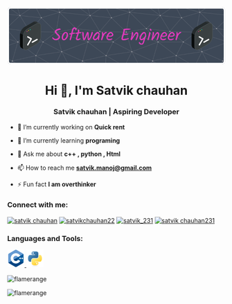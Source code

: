 ![logo](https://github.com/TarunGoel93/TarunGoel93/blob/main/github-header-image%20(1).png)


<h1 align="center">Hi 👋, I'm Satvik chauhan</h1>
<h3 align="center">Satvik chauhan | Aspiring Developer</h3>

- 🔭 I’m currently working on **Quick rent**

- 🌱 I’m currently learning **programing**

- 💬 Ask me about **c++ , python , Html**

- 📫 How to reach me **satvik.manoj@gmail.com**

- ⚡ Fun fact **I am overthinker**

<h3 align="left">Connect with me:</h3>
<p align="left">
<a href="https://linkedin.com/in/satvik chauhan" target="blank"><img align="center" src="https://raw.githubusercontent.com/rahuldkjain/github-profile-readme-generator/master/src/images/icons/Social/linked-in-alt.svg" alt="satvik chauhan" height="30" width="40" /></a>
<a href="https://kaggle.com/satvikchauhan22" target="blank"><img align="center" src="https://raw.githubusercontent.com/rahuldkjain/github-profile-readme-generator/master/src/images/icons/Social/kaggle.svg" alt="satvikchauhan22" height="30" width="40" /></a>
<a href="https://www.codechef.com/users/satvik_231" target="blank"><img align="center" src="https://cdn.jsdelivr.net/npm/simple-icons@3.1.0/icons/codechef.svg" alt="satvik_231" height="30" width="40" /></a>
<a href="https://www.leetcode.com/satvik chauhan231" target="blank"><img align="center" src="https://raw.githubusercontent.com/rahuldkjain/github-profile-readme-generator/master/src/images/icons/Social/leet-code.svg" alt="satvik chauhan231" height="30" width="40" /></a>
</p>

<h3 align="left">Languages and Tools:</h3>
<p align="left"> <a href="https://www.w3schools.com/cpp/" target="_blank" rel="noreferrer"> <img src="https://raw.githubusercontent.com/devicons/devicon/master/icons/cplusplus/cplusplus-original.svg" alt="cplusplus" width="40" height="40"/> </a> <a href="https://www.python.org" target="_blank" rel="noreferrer"> <img src="https://raw.githubusercontent.com/devicons/devicon/master/icons/python/python-original.svg" alt="python" width="40" height="40"/> </a> </p>

<p><img align="center" src="https://github-readme-stats.vercel.app/api/top-langs?username=flamerange&show_icons=true&locale=en&layout=compact" alt="flamerange" /></p>

<p><img align="center" src="https://github-readme-streak-stats.herokuapp.com/?user=flamerange&" alt="flamerange" /></p>
